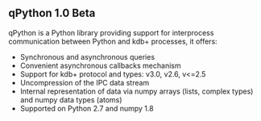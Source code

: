 ## qPython 1.0 Beta

qPython is a Python library providing support for interprocess communication between Python and kdb+ processes, it offers:
- Synchronous and asynchronous queries
- Convenient asynchronous callbacks mechanism
- Support for kdb+ protocol and types: v3.0, v2.6, v<=2.5
- Uncompression of the IPC data stream
- Internal representation of data via numpy arrays (lists, complex types) and numpy data types (atoms)
- Supported on Python 2.7 and numpy 1.8
